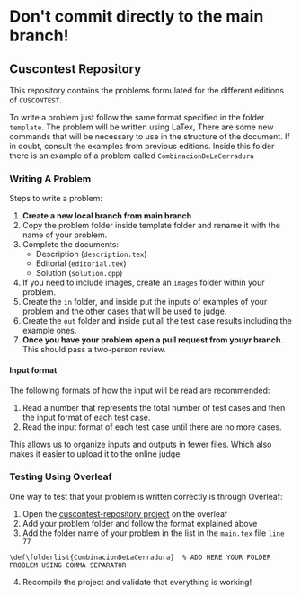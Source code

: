 # Don't commit directly to the main branch!

## Cuscontest Repository

This repository contains the problems formulated for the different editions of `CUSCONTEST`.

To write a problem just follow the same format specified in the folder `template`. The problem will be written using LaTex, There are some new commands that will be necessary to use in the structure of the document. If in doubt, consult the examples from previous editions. Inside this folder there is an example of a problem called `CombinacionDeLaCerradura`

### Writing A Problem

Steps to write a problem:

1. **Create a new local branch from main branch**
2. Copy the problem folder inside template folder and rename it with the name of your problem.
3. Complete the documents:
    - Description (`description.tex`)
    - Editorial (`editorial.tex`)
    - Solution (`solution.cpp`)
4. If you need to include images, create an `images` folder within your problem.
5. Create the `in` folder, and inside put the inputs of examples of your problem and the other cases that will be used to judge.
6. Create the `out` folder and inside put all the test case results including the example ones.
7. **Once you have your problem open a pull request from youyr branch**. This should pass a two-person review.

#### Input format

The following formats of how the input will be read are recommended:

1. Read a number that represents the total number of test cases and then the input format of each test case.
2. Read the input format of each test case until there are no more cases.

This allows us to organize inputs and outputs in fewer files. Which also makes it easier to upload it to the online judge.

### Testing Using Overleaf

One way to test that your problem is written correctly is through Overleaf:

1. Open the [cuscontest-repository project](https://www.overleaf.com/9544566223xxngyxghkmby#e048af) on the overleaf
2. Add your problem folder and follow the format explained above
3. Add the folder name of your problem in the list in the `main.tex` file `line 77`
```
\def\folderlist{CombinacionDeLaCerradura}  % ADD HERE YOUR FOLDER PROBLEM USING COMMA SEPARATOR
```
4. Recompile the project and validate that everything is working!

